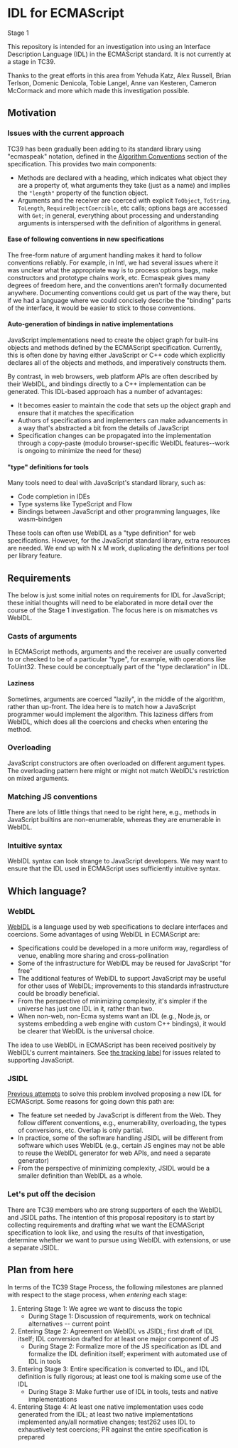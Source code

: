 # IDL for ECMAScript

Stage 1

This repository is intended for an investigation into using an Interface Description Language (IDL) in the ECMAScript standard. It is not currently at a stage in TC39.

Thanks to the great efforts in this area from Yehuda Katz, Alex Russell, Brian Terlson, Domenic Denicola, Tobie Langel, Anne van Kesteren, Cameron McCormack and more which made this investigation possible.

## Motivation

### Issues with the current approach

TC39 has been gradually been adding to its standard library using "ecmaspeak" notation, defined in the [Algorithm Conventions](https://tc39.github.io/ecma262/#sec-algorithm-conventions) section of the specification. This provides two main components:
- Methods are declared with a heading, which indicates what object they are a property of, what arguments they take (just as a name) and implies the `"length"` property of the function object.
- Arguments and the receiver are coerced with explicit `ToObject`, `ToString`, `ToLength`, `RequireObjectCoercible`, etc calls; options bags are accessed with `Get`; in general, everything about processing and understanding arguments is interspersed with the definition of algorithms in general.

#### Ease of following conventions in new specifications

The free-form nature of argument handling makes it hard to follow conventions reliably. For example, in Intl, we had several issues where it was unclear what the appropriate way is to process options bags, make constructors and prototype chains work, etc. Ecmaspeak gives many degrees of freedom here, and the conventions aren't formally documented anywhere. Documenting conventions could get us part of the way there, but if we had a language where we could concisely describe the "binding" parts of the interface, it would be easier to stick to those conventions.

#### Auto-generation of bindings in native implementations

JavaScript implementations need to create the object graph for built-ins objects and methods defined by the ECMAScript specification. Currently, this is often done by having either JavaScript or C++ code which explicitly declares all of the objects and methods, and imperatively constructs them.

By contrast, in web browsers, web platform APIs are often described by their WebIDL, and bindings directly to a C++ implementation can be generated. This IDL-based approach has a number of advantages:
- It becomes easier to maintain the code that sets up the object graph and ensure that it matches the specification
- Authors of specifications and implementers can make advancements in a way that's abstracted a bit from the details of JavaScript
- Specification changes can be propagated into the implementation through a copy-paste (modulo browser-specific WebIDL features--work is ongoing to minimize the need for these)

#### "type" definitions for tools

Many tools need to deal with JavaScript's standard library, such as:
- Code completion in IDEs
- Type systems like TypeScript and Flow
- Bindings between JavaScript and other programming languages, like wasm-bindgen

These tools can often use WebIDL as a "type definition" for web specifications. However, for the JavaScript standard library, extra resources are needed. We end up with N x M work, duplicating the definitions per tool per library feature.

## Requirements

The below is just some initial notes on requirements for IDL for JavaScript; these initial thoughts will need to be elaborated in more detail over the course of the Stage 1 investigation. The focus here is on mismatches vs WebIDL.

### Casts of arguments

In ECMAScript methods, arguments and the receiver are usually converted to or checked to be of a particular "type", for example, with operations like ToUint32. These could be conceptually part of the "type declaration" in IDL.

#### Laziness

Sometimes, arguments are coerced "lazily", in the middle of the algorithm, rather than up-front. The idea here is to match how a JavaScript programmer would implement the algorithm. This laziness differs from WebIDL, which does all the coercions and checks when entering the method.

### Overloading

JavaScript constructors are often overloaded on different argument types. The overloading pattern here might or might not match WebIDL's restriction on mixed arguments.

### Matching JS conventions

There are lots of little things that need to be right here, e.g., methods in JavaScript builtins are non-enumerable, whereas they are enumerable in WebIDL.

### Intuitive syntax

WebIDL syntax can look strange to JavaScript developers. We may want to ensure that the IDL used in ECMAScript uses sufficiently intuitive syntax.

## Which language?

### WebIDL

[WebIDL](https://heycam.github.io/webidl/) is a language used by web specifications to declare interfaces and coercions. Some advantages of using WebIDL in ECMAScript are:
- Specifications could be developed in a more uniform way, regardless of venue, enabling more sharing and cross-pollination
- Some of the infrastructure for WebIDL may be reused for JavaScript "for free"
- The additional features of WebIDL to support JavaScript may be useful for other uses of WebIDL; improvements to this standards infrastructure could be broadly beneficial.
- From the perspective of minimizing complexity, it's simpler if the universe has just one IDL in it, rather than two.
- When non-web, non-Ecma systems want an IDL (e.g., Node.js, or systems embedding a web engine with custom C++ bindings), it would be clearer that WebIDL is the universal choice.

The idea to use WebIDL in ECMAScript has been received positively by WebIDL's current maintainers. See [the tracking label](https://github.com/heycam/webidl/labels/jsidl) for issues related to supporting JavaScript.

### JSIDL

[Previous attempts](https://github.com/w3ctag/jsidl) to solve this problem involved proposing a new IDL for ECMAScript. Some reasons for going down this path are:
- The feature set needed by JavaScript is different from the Web. They follow different conventions, e.g., enumerability, overloading, the types of conversions, etc. Overlap is only partial.
- In practice, some of the software handling JSIDL will be different from software which uses WebIDL (e.g., certain JS engines may not be able to reuse the WebIDL generator for web APIs, and need a separate generator)
- From the perspective of minimizing complexity, JSIDL would be a smaller definition than WebIDL as a whole.

### Let's put off the decision

There are TC39 members who are strong supporters of each the WebIDL and JSIDL paths. The intention of this proposal repository is to start by collecting requirements and drafting what we want the ECMAScript specification to look like, and using the results of that investigation, determine whether we want to pursue using WebIDL with extensions, or use a separate JSIDL.

## Plan from here

In terms of the TC39 Stage Process, the following milestones are planned with respect to the stage process, when *entering* each stage:

1. Entering Stage 1: We agree we want to discuss the topic
    * During Stage 1: Discussion of requirements, work on technical alternatives -- current point
2. Entering Stage 2: Agreement on WebIDL vs JSIDL; first draft of IDL itself; IDL conversion drafted for at least one major component of JS
    * During Stage 2: Formalize more of the JS specification as IDL and formalize the IDL definition itself; experiment with automated use of IDL in tools
3. Entering Stage 3: Entire specification is converted to IDL, and IDL definition is fully rigorous; at least one tool is making some use of the IDL
    * During Stage 3: Make further use of IDL in tools, tests and native implementations
4. Entering Stage 4: At least one native implementation uses code generated from the IDL; at least two native implementations implemented any/all normative changes; test262 uses IDL to exhaustively test coercions; PR against the entire specification is prepared
